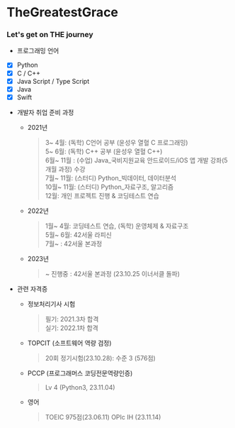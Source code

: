 # TheGreatestGrace
### Let's get on THE journey

* 프로그래밍 언어
* [x] Python
* [x] C / C++
* [x] Java Script / Type Script
* [x] Java
* [x] Swift

* 개발자 취업 준비 과정
  - 2021년
    > 3~ 4월: (독학) C언어 공부 (윤성우 열혈 C 프로그래밍)  
    > 5~ 6월: (독학) C++ 공부 (윤성우 열혈 C++)  
    > 6월~ 11월 : (수업) Java_국비지원교육 안드로이드/iOS 앱 개발 강좌(5개월 과정) 수강  
    > 7월~ 11월: (스터디) Python_빅데이터, 데이터분석  
    > 10월~ 11월: (스터디) Python_자료구조, 알고리즘  
    > 12월: 개인 프로젝트 진행 & 코딩테스트 연습
  
  - 2022년
    > 1월~ 4월: 코딩테스트 연습, (독학) 운영체제 & 자료구조  
    > 5월~ 6월: 42서울 라피신  
    > 7월~ : 42서울 본과정

  - 2023년
    > ~ 진행중 : 42서울 본과정 (23.10.25 이너서클 돌파)

* 관련 자격증
  - 정보처리기사 시험
      > 필기: 2021.3차 합격  
      > 실기: 2022.1차 합격
  - TOPCIT (소프트웨어 역량 검정)
      > 20회 정기시험(23.10.28): 수준 3 (576점)
  - PCCP (프로그래머스 코딩전문역량인증)
      > Lv 4 (Python3, 23.11.04)
  - 영어
      > TOEIC 975점(23.06.11)
      > OPIc IH (23.11.14)
